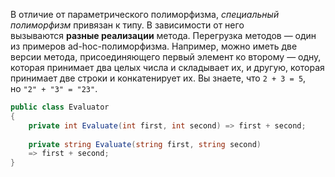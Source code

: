 В отличие от параметрического полиморфизма, _специальный полиморфизм_ привязан к типу. В зависимости от него вызываются **разные реализации** метода. Перегрузка методов — один из примеров ad-hoc-полиморфизма. Например, можно иметь две версии метода, присоединяющего первый элемент ко второму — одну, которая принимает два целых числа и складывает их, и другую, которая принимает две строки и конкатенирует их. Вы знаете, что `2 + 3 = 5`, но `"2" + "3" = "23"`.

```csharp
public class Evaluator
{
	private int Evaluate(int first, int second) => first + second;
	
	private string Evaluate(string first, string second)
	=> first + second;
}
```